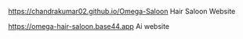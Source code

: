 https://chandrakumar02.github.io/Omega-Saloon
Hair Saloon Website





 https://omega-hair-saloon.base44.app 
 Ai website
